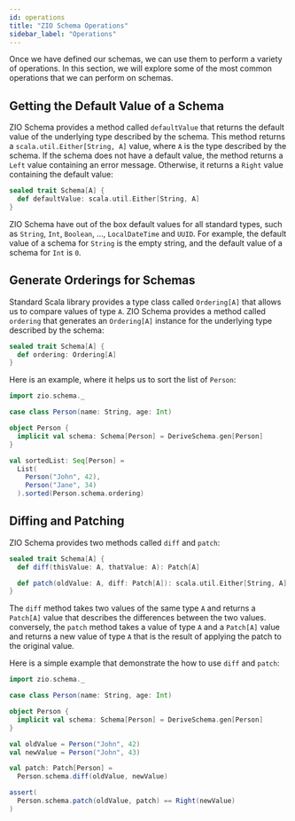 ```yaml
---
id: operations
title: "ZIO Schema Operations"
sidebar_label: "Operations"
---
```


Once we have defined our schemas, we can use them to perform a variety of operations. In this section, we will explore some of the most common operations that we can perform on schemas.

## Getting the Default Value of a Schema

ZIO Schema provides a method called `defaultValue` that returns the default value of the underlying type described by the schema. This method returns a `scala.util.Either[String, A]` value, where `A` is the type described by the schema. If the schema does not have a default value, the method returns a `Left` value containing an error message. Otherwise, it returns a `Right` value containing the default value:

```scala
sealed trait Schema[A] {
  def defaultValue: scala.util.Either[String, A]
}
```

ZIO Schema have out of the box default values for all standard types, such as `String`, `Int`, `Boolean`, ..., `LocalDateTime` and `UUID`. For example, the default value of a schema for `String` is the empty string, and the default value of a schema for `Int` is `0`.

## Generate Orderings for Schemas

Standard Scala library provides a type class called `Ordering[A]` that allows us to compare values of type `A`. ZIO Schema provides a method called `ordering` that generates an `Ordering[A]` instance for the underlying type described by the schema:

```scala
sealed trait Schema[A] {
  def ordering: Ordering[A]
}
```

Here is an example, where it helps us to sort the list of `Person`:

```scala mdoc:compile-only
import zio.schema._

case class Person(name: String, age: Int)

object Person {
  implicit val schema: Schema[Person] = DeriveSchema.gen[Person]
}

val sortedList: Seq[Person] =
  List(
    Person("John", 42),
    Person("Jane", 34)
  ).sorted(Person.schema.ordering)
```

## Diffing and Patching

ZIO Schema provides two methods called `diff` and `patch`:

```scala
sealed trait Schema[A] {
  def diff(thisValue: A, thatValue: A): Patch[A]

  def patch(oldValue: A, diff: Patch[A]): scala.util.Either[String, A]
} 
```

The `diff` method takes two values of the same type `A` and returns a `Patch[A]` value that describes the differences between the two values. conversely, the `patch` method takes a value of type `A` and a `Patch[A]` value and returns a new value of type `A` that is the result of applying the patch to the original value.

Here is a simple example that demonstrate the how to use `diff` and `patch`:

```scala mdoc:compile-only
import zio.schema._

case class Person(name: String, age: Int)

object Person {
  implicit val schema: Schema[Person] = DeriveSchema.gen[Person]
}

val oldValue = Person("John", 42)
val newValue = Person("John", 43)

val patch: Patch[Person] =
  Person.schema.diff(oldValue, newValue)

assert(
  Person.schema.patch(oldValue, patch) == Right(newValue)
)
```
